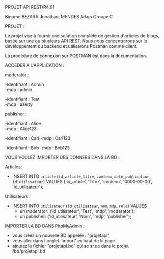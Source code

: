 PROJET API REST/R4.01

Binome BEZARA Jonathan, MENDES  Adam
Groupe C

PROJET : 

Le projet vise à fournir une solution complète de gestion d'articles de blogs, basée sur une ou plusieurs API REST.
Nous nous concentrerons sur le développement du backend et utiliserons Postman comme client. 

La procédure de connexion sur POSTMAN est dans la documentation.

ACCEDER A L'APPLICATION :

moderator : 

-identifiant : Admin         
-mdp : admin  

-identifiant : Test              
-mdp : azerty


publisher : 

-identifiant : Alice              
-mdp : Alice123                         

-identifiant : Carl
-mdp : Carl123

-identifiant : Bob
-mdp : Bob123



VOUS VOULEZ IMPORTER DES DONNEES DANS LA BD :

Articles: 
- INSERT INTO `article` (`id_article`, `titre`, `contenu`, `date_publication`, `id_utilisateur`) VALUES
('id_article', 'Titre', 'contenu', '0000-00-00', 'id_utilisateur');

Utilisateurs : 

- INSERT INTO `utilisateur` (`id_utilisateur`, `nom`, `mdp`, `role`) VALUES
    - un moderator: ('id_utilisateur', 'Test', 'mdp', 'moderator');
    - un publisher: ('id_utilisateur', 'Nom', 'mdp', 'publisher');


IMPORTER LA BD DANS PhpMyAdmin :
- vous créez un nouvelle BD appelée : "projetapi"
- vous aller dans l'onglet 'import' en haut de la page 
- ajoutez le fichier "projetapi.bd" qui se situe dans le projet /bd/projetapi.bd



